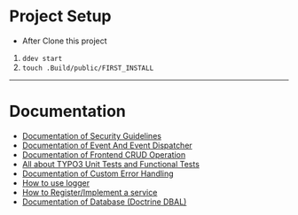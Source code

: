 # Project Setup
* After Clone this project

1. `ddev start`
2. `touch .Build/public/FIRST_INSTALL`

---

# Documentation

* [Documentation of Security Guidelines](Documentation/SecurityGuidelines/Guidelines.md)
* [Documentation of Event And Event Dispatcher](Documentation/Event/EventandEventDispatcher.md)
* [Documentation of Frontend CRUD Operation](Documentation/FrontendCRUDOprations/CRUD.md)
* [All about TYPO3 Unit Tests and Functional Tests](Documentation/PHPUnitTest/PHPUnitTest.md)
* [Documentation of Custom Error Handling](Documentation/ErrorHandling/ErrorHandling.md)
* [How to use logger](Documentation/Logging/Logging.md)
* [How to Register/Implement a service](Documentation/Service/Service.md)
* [Documentation of Database (Doctrine DBAL)](Documentation/DoctrineDBAL/DoctrineDBAL.md)
